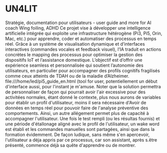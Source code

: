 # UN4LIT
Stratégie, documentation pour utilisateurs - user guide and more for AI coach Wing foiling, ADHD
Ce projet vise à développer une intelligence artificielle intégrée qui exploite une infrastructure hétérogène (Pi3, Pi5, Orin, Mac, etc.) pour apprendre, coder et automatiser des processus en temps réel. Grâce à un système de visualisation dynamique et d’interfaces interactives (commandes vocales et feedback visuel), l’IA traduit en actions concrètes le mapping des processus pour optimiser la gestion des dispositifs IoT et l’assistance domestique. L’objectif est d’offrir une expérience seamless et personnalisée qui soutient l’autonomie des utilisateurs, en particulier pour accompagner des profils cognitifs fragilisés comme ceux atteints de TDAH ou de la maladie d’Alzheimer.
file:///home/led/pi5_guide_en.html  (tool for user, potentiellement un début d'interface aussi, pour l'instant je m'amuse.
Noter que la solution permettra de personnaliser de façon qui pourrait avoir l'air excessive pour des activitées normales, étant donné le contexte, plus nous aurons de variables pour établir un profil d'utilisateur, moins il sera nécessaire d'Avoir de données en temps réel pour pouvoir faire de l'analyse préventive des comportements. Ainsi, un autre allégement permet plus de capacité à accompagner l'utilisateur. Une fois le test rempli (ou les résultas fournis) et une période d'étallonage aligné avec le profil de l'utilisateur, un wake word est établi et les commandes manuelles sont partagées, ainsi que dans la formation évidemment. De façon ludique, sans même s'en apercevoir, l'utilisateur a déja appris par ce processus, car son assistant, après s.être présenté, commence déjà sa quête d'apprendre ou de montrer. 
